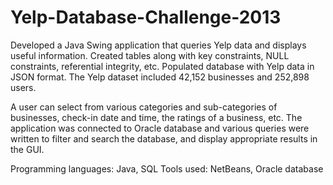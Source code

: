 # Yelp-Database-Challenge-2013

Developed a Java Swing application that queries Yelp data and displays useful information. Created tables along with key constraints, NULL constraints, referential integrity, etc. Populated database with Yelp data in JSON format. The Yelp dataset included 42,152 businesses and 252,898 users. 

A user can select from various categories and sub-categories of businesses, check-in date and time, the ratings of a business, etc. The application was connected to Oracle database and various queries were written to filter and search the database, and display appropriate results in the GUI.

Programming languages: Java, SQL
Tools used: NetBeans, Oracle database
